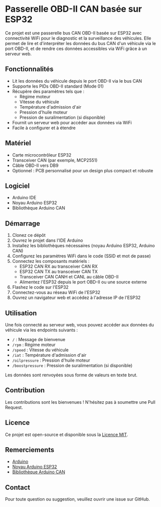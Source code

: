 # Passerelle OBD-II CAN basée sur ESP32

Ce projet est une passerelle bus CAN OBD-II basée sur ESP32 avec connectivité WiFi pour le diagnostic et la surveillance des véhicules. Elle permet de lire et d'interpréter les données du bus CAN d'un véhicule via le port OBD-II, et de rendre ces données accessibles via WiFi grâce à un serveur web.

## Fonctionnalités

- Lit les données du véhicule depuis le port OBD-II via le bus CAN
- Supporte les PIDs OBD-II standard (Mode 01)
- Récupère des paramètres tels que :
  - Régime moteur
  - Vitesse du véhicule
  - Température d'admission d'air
  - Pression d'huile moteur
  - Pression de suralimentation (si disponible)
- Fournit un serveur web pour accéder aux données via WiFi
- Facile à configurer et à étendre

## Matériel

- Carte microcontrôleur ESP32
- Transceiver CAN (par exemple, MCP2551)
- Câble OBD-II vers DB9
- Optionnel : PCB personnalisé pour un design plus compact et robuste

## Logiciel

- Arduino IDE
- Noyau Arduino ESP32
- Bibliothèque Arduino CAN

## Démarrage

1. Clonez ce dépôt
2. Ouvrez le projet dans l'IDE Arduino
3. Installez les bibliothèques nécessaires (noyau Arduino ESP32, Arduino CAN)
4. Configurez les paramètres WiFi dans le code (SSID et mot de passe)
5. Connectez les composants matériels :
   - ESP32 CAN RX au transceiver CAN RX
   - ESP32 CAN TX au transceiver CAN TX
   - Transceiver CAN CANH et CANL au câble OBD-II
   - Alimentez l'ESP32 depuis le port OBD-II ou une source externe
6. Flashez le code sur l'ESP32
7. Connectez-vous au réseau WiFi de l'ESP32
8. Ouvrez un navigateur web et accédez à l'adresse IP de l'ESP32

## Utilisation

Une fois connecté au serveur web, vous pouvez accéder aux données du véhicule via les endpoints suivants :

- `/` : Message de bienvenue
- `/rpm` : Régime moteur
- `/speed` : Vitesse du véhicule
- `/iat` : Température d'admission d'air
- `/oilpressure` : Pression d'huile moteur
- `/boostpressure` : Pression de suralimentation (si disponible)

Les données sont renvoyées sous forme de valeurs en texte brut.

## Contribution

Les contributions sont les bienvenues ! N'hésitez pas à soumettre une Pull Request.

## Licence

Ce projet est open-source et disponible sous la [Licence MIT](LICENSE).

## Remerciements

- [Arduino](https://www.arduino.cc/)
- [Noyau Arduino ESP32](https://github.com/espressif/arduino-esp32)
- [Bibliothèque Arduino CAN](https://github.com/sandeepmistry/arduino-CAN)

## Contact

Pour toute question ou suggestion, veuillez ouvrir une issue sur GitHub.

